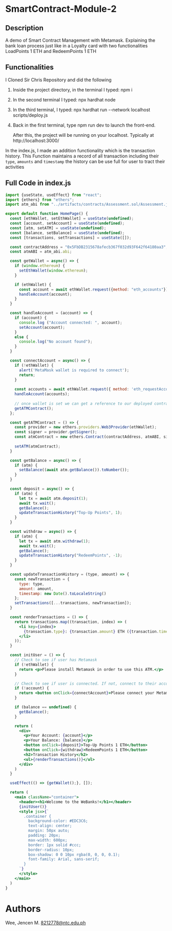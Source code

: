 # SmartContract-Module-2

## Description
A demo of Smart Contract Management with Metamask. Explaining the bank loan process just like in a Loyalty card
with two functionalities LoadPoints 1 ETH and RedeemPoints 1 ETH

## Functionalities 

I Cloned Sir Chris Repository and did the following

1. Inside the project directory, in the terminal I typed: npm i
2. In the second terminal I typed: npx hardhat node
3. In the third terminal, I typed: npx hardhat run --network localhost scripts/deploy.js
4. Back in the first terminal, type npm run dev to launch the front-end.
   
   After this, the project will be running on your localhost. 
  Typically at http://localhost:3000/

In the index.js, I made an addition functionality which is the transaction history. This Function maintains a 
record of all transaction including their `type`, `amounts` and `timestamp` the history can be use full for user 
to tract their activities

## Full Code in index.js 
```jsx
import {useState, useEffect} from "react";
import {ethers} from "ethers";
import atm_abi from "../artifacts/contracts/Assessment.sol/Assessment.json";

export default function HomePage() {
  const [ethWallet, setEthWallet] = useState(undefined);
  const [account, setAccount] = useState(undefined);
  const [atm, setATM] = useState(undefined);
  const [balance, setBalance] = useState(undefined);
  const [transactions, setTransactions] = useState([]);

  const contractAddress = "0x5FbDB2315678afecb367f032d93F642f64180aa3";
  const atmABI = atm_abi.abi;

  const getWallet = async() => {
    if (window.ethereum) {
      setEthWallet(window.ethereum);
    }

    if (ethWallet) {
      const account = await ethWallet.request({method: "eth_accounts"});
      handleAccount(account);
    }
  }

  const handleAccount = (account) => {
    if (account) {
      console.log ("Account connected: ", account);
      setAccount(account);
    }
    else {
      console.log("No account found");
    }
  }

  const connectAccount = async() => {
    if (!ethWallet) {
      alert('MetaMask wallet is required to connect');
      return;
    }
  
    const accounts = await ethWallet.request({ method: 'eth_requestAccounts' });
    handleAccount(accounts);
    
    // once wallet is set we can get a reference to our deployed contract
    getATMContract();
  };

  const getATMContract = () => {
    const provider = new ethers.providers.Web3Provider(ethWallet);
    const signer = provider.getSigner();
    const atmContract = new ethers.Contract(contractAddress, atmABI, signer);
 
    setATM(atmContract);
  }

  const getBalance = async() => {
    if (atm) {
      setBalance((await atm.getBalance()).toNumber());
    }
  }

  const deposit = async() => {
    if (atm) {
      let tx = await atm.deposit(1);
      await tx.wait();
      getBalance();
      updateTransactionHistory("Top-Up Points", 1);
    }
  }

  const withdraw = async() => {
    if (atm) {
      let tx = await atm.withdraw(1);
      await tx.wait();
      getBalance();
      updateTransactionHistory("RedeemPoints", -1);
    }
  }

  const updateTransactionHistory = (type, amount) => {
    const newTransaction = {
      type: type,
      amount: amount,
      timestamp: new Date().toLocaleString()
    };
    setTransactions([...transactions, newTransaction]);
  }

  const renderTransactions = () => {
    return transactions.map((transaction, index) => (
      <li key={index}>
        {transaction.type}: {transaction.amount} ETH ({transaction.timestamp})
      </li>
    ));
  }

  const initUser = () => {
    // Check to see if user has Metamask
    if (!ethWallet) {
      return <p>Please install Metamask in order to use this ATM.</p>
    }

    // Check to see if user is connected. If not, connect to their account
    if (!account) {
      return <button onClick={connectAccount}>Please connect your Metamask wallet</button>
    }

    if (balance == undefined) {
      getBalance();
    }

    return (
      <div>
        <p>Your Account: {account}</p>
        <p>Your Balance: {balance}</p>
        <button onClick={deposit}>Top-Up Points 1 ETH</button>
        <button onClick={withdraw}>RedeemPoints 1 ETH</button>
        <h2>Transaction History</h2>
        <ul>{renderTransactions()}</ul>
      </div>
    )
  }

  useEffect(() => {getWallet();}, []);

  return (
    <main className="container">
      <header><h1>Welcome to the WeBanks!</h1></header>
      {initUser()}
      <style jsx>{`	
        .container {
          background-color: #EDC3C6;
          text-align: center;
          margin: 50px auto;
          padding: 20px;
          max-width: 600px;
          border: 1px solid #ccc;
          border-radius: 10px;
          box-shadow: 0 0 10px rgba(0, 0, 0, 0.1);
          font-family: Arial, sans-serif;
        }
      `}
      </style>
    </main>
  )
}
```

# Authors 
Wee, Jencen M. 8212778@ntc.edu.ph
